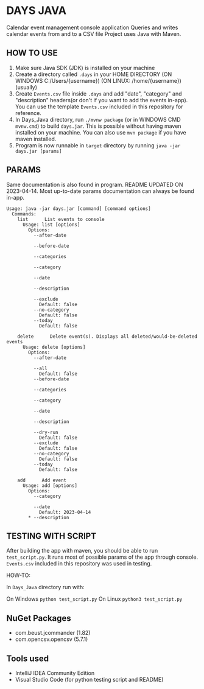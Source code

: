 # DAYS JAVA

Calendar event management console application
Queries and writes calendar events from and to a CSV file
Project uses Java with Maven.

## HOW TO USE

1. Make sure Java SDK (JDK) is installed on your machine
2. Create a directory called `.days` in your HOME DIRECTORY (ON WINDOWS C:/Users/{username}) (ON LINUX: /home/{username}) (usually)
3. Create `Events.csv` file inside `.days` and add "date", "category" and "description" headers(or don't if you want to add the events in-app). You can use the template `Events.csv` included in this repository for reference.
4. In Days_Java directory, run `./mvnw package` (or in WINDOWS CMD `mvnw.cmd`) to build `days.jar`. This is possible without having maven installed on your machine. You can also use `mvn package` if you have maven installed.
5. Program is now runnable in `target` directory by running `java -jar days.jar [params]`

## PARAMS

Same documentation is also found in program.
README UPDATED ON 2023-04-14. Most up-to-date params documentation can always be found in-app.
```
Usage: java -jar days.jar [command] [command options]
  Commands:
    list      List events to console
      Usage: list [options]
        Options:
          --after-date

          --before-date

          --categories

          --category

          --date

          --description

          --exclude
            Default: false
          --no-category
            Default: false
          --today
            Default: false

    delete      Delete event(s). Displays all deleted/would-be-deleted events
      Usage: delete [options]
        Options:
          --after-date

          --all
            Default: false
          --before-date

          --categories

          --category

          --date

          --description

          --dry-run
            Default: false
          --exclude
            Default: false
          --no-category
            Default: false
          --today
            Default: false

    add      Add event
      Usage: add [options]
        Options:
          --category

          --date
            Default: 2023-04-14
        * --description
```
## TESTING WITH SCRIPT

After building the app with maven, you should be able to run `test_script.py`.
It runs most of possible params of the app through console.
`Events.csv` included in this repository was used in testing.

HOW-TO:

In `Days_Java` directory run with:

On Windows `python test_script.py`
On Linux `python3 test_script.py`

## NuGet Packages

- com.beust.jcommander (1.82)
- com.opencsv.opencsv (5.7.1)

## Tools used

- IntelliJ IDEA Community Edition
- Visual Studio Code (for python testing script and README)
